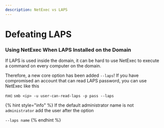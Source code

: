 ```yaml
---
description: NetExec vs LAPS
---
```


# Defeating LAPS

### Using NetExec When LAPS Installed on the Domain

If LAPS is used inside the domain, it can be hard to use NetExec to execute a command on every computer on the domain.

Therefore, a new core option has been added `--laps`! If you have compromised an account that can read LAPS password, you can use NetExec like this

nxc `smb <ip> -u user-can-read-laps -p pass --laps`

{% hint style="info" %}
If the default administrator name is not `administrator` add the user after the option

`--laps name`
{% endhint %}
